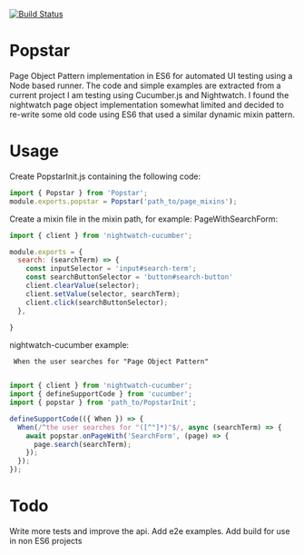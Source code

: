 [![Build Status](https://semaphoreci.com/api/v1/impofdoom/popstar/branches/master/badge.svg)](https://semaphoreci.com/impofdoom/popstar)

# Popstar
Page Object Pattern implementation in ES6 for automated UI testing using a Node based runner.
The code and simple examples are extracted from a current project I am testing using Cucumber.js and Nightwatch.
I found the nightwatch page object implementation somewhat limited and decided to re-write some old code using ES6 that used a similar dynamic mixin pattern. 

# Usage

Create PopstarInit.js containing the following code:
```javascript
import { Popstar } from 'Popstar';
module.exports.popstar = Popstar('path_to/page_mixins');
```

Create a mixin file in the mixin path, for example: PageWithSearchForm:
```javascript
import { client } from 'nightwatch-cucumber';

module.exports = {
  search: (searchTerm) => {
    const inputSelector = 'input#search-term';
    const searchButtonSelector = 'button#search-button'
    client.clearValue(selector);
    client.setValue(selector, searchTerm);
    client.click(searchButtonSelector);
  },
  
}
```

nightwatch-cucumber example:
```gherkin
 When the user searches for "Page Object Pattern"
```

```javascript

import { client } from 'nightwatch-cucumber';
import { defineSupportCode } from 'cucumber';
import { popstar } from 'path_to/PopstarInit';

defineSupportCode(({ When }) => {
  When(/^the user searches for "([^"]*)"$/, async (searchTerm) => {
    await popstar.onPageWith('SearchForm', (page) => {
      page.search(searchTerm);
    });
  });
});
```
# Todo
Write more tests and improve the api.
Add e2e examples.
Add build for use in non ES6 projects

